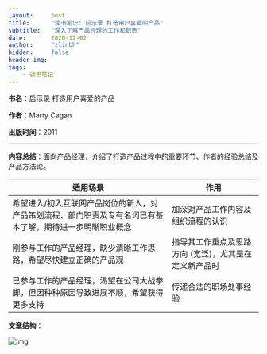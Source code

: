 ```yaml
---
layout:     post
title:      "读书笔记: 启示录 打造用户喜爱的产品"
subtitle:   "深入了解产品经理的工作和职责"
date:       2020-12-02
author:     "zlinbh"
hidden:		false
header-img: 
tags:
    - 读书笔记
---
```


**书名**：启示录 打造用户喜爱的产品

**作者**：Marty Cagan

**出版时间**：2011

***

**内容总结**：面向产品经理，介绍了打造产品过程中的重要环节、作者的经验总结及产品方法论。

| 适用场景                                                     | 作用                                                  |
| ------------------------------------------------------------ | ----------------------------------------------------- |
| 希望进入/初入互联网产品岗位的新人，对产品策划流程、部门职责及专有名词已有基本了解，期待进一步明晰职业概念 | 加深对产品工作内容及组织流程的认识                    |
| 刚参与工作的产品经理，缺少清晰工作思路，希望尽快建立正确的产品观 | 指导其工作重点及思路方向 (宽泛)，尤其是在定义新产品时 |
| 已参与工作的产品经理，渴望在公司大战拳脚，但因种种原因导致进展不顺，希望获得更多支持 | 传递合适的职场处事经验                                |

**文章结构**：

![img](https://img.imgdb.cn/item/6003e1583ffa7d37b372aadf.png)